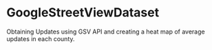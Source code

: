 # GoogleStreetViewDataset
Obtaining Updates using GSV API and creating a heat map of average updates in each county. 
